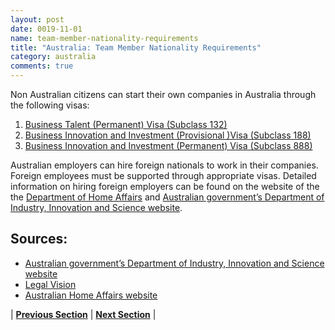 ```yaml
---
layout: post
date: 0019-11-01
name: team-member-nationality-requirements
title: "Australia: Team Member Nationality Requirements"
category: australia
comments: true
---
```


Non Australian citizens can start their own companies in Australia through the following visas:
1. [Business Talent (Permanent) Visa (Subclass 132)](https://www.homeaffairs.gov.au/Trav/Visa-1/132-)   
2. [Business Innovation and Investment (Provisional )Visa (Subclass 188)](https://www.homeaffairs.gov.au/Trav/Visa-1/188-)  
3. [Business Innovation and Investment (Permanent) Visa (Subclass 888)](https://www.homeaffairs.gov.au/Trav/Visa-1/888-) 

Australian employers can hire foreign nationals to work in their companies. Foreign employees must be supported through appropriate visas. Detailed information on hiring foreign employers can be found on the website of the the [Department of Home Affairs](https://www.homeaffairs.gov.au/busi/visas-and-migration/employing-and-sponsoring-workers)  and [Australian government’s Department of Industry, Innovation and Science website](https://www.business.gov.au/info/run/employ-people/employ-people-from-overseas).

Sources: 
---
- [Australian government’s Department of Industry, Innovation and Science website](https://www.business.gov.au/info/plan-and-start/start-your-business/coming-to-australia-to-start-a-business) 
- [Legal Vision](https://legalvision.com.au/can-a-foreign-citizen-start-a-business-in-australia/)
- [Australian Home Affairs website](https://www.homeaffairs.gov.au)


| **[Previous Section]( https://neo-project.github.io/global-blockchain-compliance-hub//australia/australia-registry-requirements.html)** | **[Next Section]( https://neo-project.github.io/global-blockchain-compliance-hub//australia/australia-tax-and-auditing-requirements.html)** |

